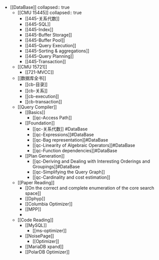 - [[DataBase]]
  collapsed:: true
	- [[CMU 15445]]
	  collapsed:: true
		- [[445-关系代数]]
		- [[445-SQL]]
		- [[445-Index]]
		- [[445-Buffer Storage]]
		- [[445-Buffer Pool]]
		- [[445-Query Execution]]
		- [[445-Sorting & aggregations]]
		- [[445-Query Planning]]
		- [[445-Transaction]]
	- [[CMU 15721]]
		- [[721-MVCC]]
	- [[数据库全书]]
		- [[cb-目录]]
		- [[cb-关系]]
		- [[cb-execution]]
		- [[cb-transaction]]
	- [[Query Compiler]]
		- [[Basics]]
			- [[qc-Access Path]]
		- [[Foundation]]
			- [[qc-关系代数]] #DataBase
			- [[qc-Expressions]]#DataBase
			- [[qc-Bag representation]]#DataBase
			- [[qc-Linearity of Algebraic Operators]]#DataBase
			- [[qc-Function dependencies]]#DataBase
		- [[Plan Generation]]
			- [[qc-Deriving and Dealing with Interesting Orderings and Groupings]]#DataBase
			- [[qc-Simplifying the Query Graph]]
			- [[qc-Cardinality and cost estimation]]
	- [[Paper Reading]]
		- [[On the correct and complete enumeration of the core search space]]
		- [[Dphyp]]
		- [[Columbia Optimizer]]
		- [[MPP]]
		-
	- [[Code Reading]]
		- [[MySQL]]
			- [[ms-optimizer]]
		- [[NoisePage]]
			- [[Optimizer]]
		- [[MariaDB xpand]]
		- [[PolarDB Optimizer]]